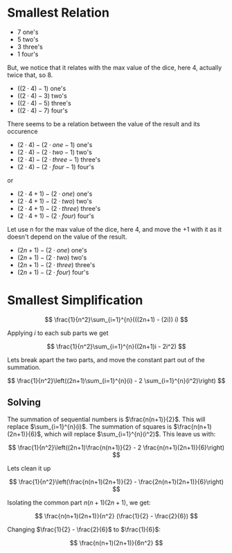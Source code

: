 # Smallest Relation

* $7$ one's
* $5$ two's
* $3$ three's
* $1$ four's


But, we notice that it relates with the max value of the dice, here 4, actually twice that, so 8.

* $((2 \cdot 4) - 1)$ one's
* $((2 \cdot 4) - 3)$ two's
* $((2 \cdot 4) - 5)$ three's
* $((2 \cdot 4) - 7)$ four's

There seems to be a relation between the value of the result and its occurence

* $(2 \cdot 4) - (2 \cdot one - 1)$ one's
* $(2 \cdot 4) - (2 \cdot two - 1)$ two's
* $(2 \cdot 4) - (2 \cdot three - 1)$ three's
* $(2 \cdot 4) - (2 \cdot four - 1)$ four's

or

* $(2 \cdot 4 + 1) - (2 \cdot one)$ one's
* $(2 \cdot 4 + 1) - (2 \cdot two)$ two's
* $(2 \cdot 4 + 1) - (2 \cdot three)$ three's
* $(2 \cdot 4 + 1) - (2 \cdot four)$ four's

Let use n for the max value of the dice, here 4, and move the +1 with it as it doesn't depend on the value of the result.

* $(2n + 1) - (2 \cdot one)$ one's
* $(2n + 1) - (2 \cdot two)$ two's
* $(2n + 1) - (2 \cdot three)$ three's
* $(2n + 1) - (2 \cdot four)$ four's


# Smallest Simplification

$$ \frac{1}{n^2}\sum_{i=1}^{n}(((2n+1) - (2i)) i) $$

Applying $i$ to each sub parts we get

$$ \frac{1}{n^2}\sum_{i=1}^{n}((2n+1)i - 2i^2) $$

Lets break apart the two parts, and move the constant part out of the summation.

$$ \frac{1}{n^2}\left((2n+1)\sum_{i=1}^{n}(i) - 2 \sum_{i=1}^{n}(i^2)\right) $$

## Solving

The summation of sequential numbers is $\frac{n(n+1)}{2}$. This will replace $\sum_{i=1}^{n}(i)$. The summation of squares is $\frac{n(n+1)(2n+1)}{6}$, which will replace $\sum_{i=1}^{n}(i^2)$. This leave us with:

$$ \frac{1}{n^2}\left((2n+1)\frac{n(n+1)}{2} - 2 \frac{n(n+1)(2n+1)}{6}\right) $$

Lets clean it up

$$ \frac{1}{n^2}\left(\frac{n(n+1)(2n+1)}{2} - \frac{2n(n+1)(2n+1)}{6}\right) $$

Isolating the common part $n(n+1)(2n+1)$, we get:

$$ \frac{n(n+1)(2n+1)}{n^2}  (\frac{1}{2} - \frac{2}{6}) $$

Changing $\frac{1}{2} - \frac{2}{6}$ to $\frac{1}{6}$:

$$ \frac{n(n+1)(2n+1)}{6n^2} $$